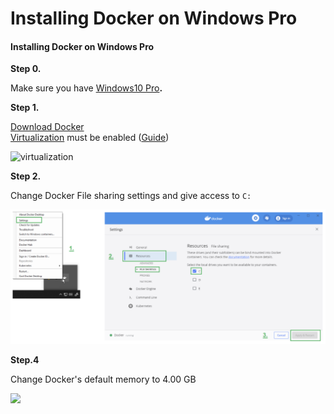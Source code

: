 # Installing Docker on Windows Pro

#### I**nstalling Docker on Windows Pro**

**Step 0.**

Make sure you have [Windows10 Pro](https://support.microsoft.com/en-us/help/13443/windows-which-version-am-i-running)**.**

**Step 1.**

[Download Docker](https://download.docker.com/win/stable/Docker%20Desktop%20Installer.exe)[  
Virtualization](https://docs.docker.com/docker-for-windows/troubleshoot/#virtualization-must-be-enabled) must be enabled \([Guide](https://support.bluestacks.com/hc/en-us/articles/115003174386-How-can-I-enable-virtualization-VT-on-my-PC-)\)

![virtualization](https://user-images.githubusercontent.com/26490734/79853838-dba5de80-83c8-11ea-9fbf-d640c4bb1980.png)

**Step 2.**

Change Docker File sharing settings and give access to `C:`

![](../../.gitbook/assets/image%20%28143%29.png)

**Step.4**

Change Docker's default memory to 4.00 GB

![](https://user-images.githubusercontent.com/26490734/80192514-9aefd480-8617-11ea-93b4-e709a988a5c0.png)

